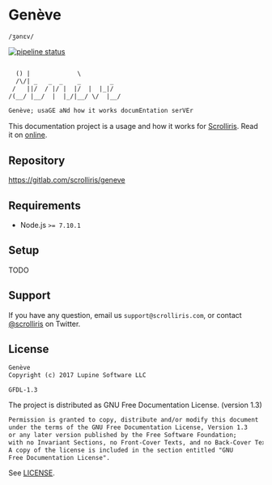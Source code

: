 # Genève

`/ʒənɛv/`

[![pipeline status][pipeline]][commit]


```txt

  () |             \
  /\/| _   _  _    _        _
 /   ||/  / |/ |  |/  |  |_|/
/(__/ |__/  |  |_/|__/ \/  |__/

Genève; usaGE aNd how it works documEntation serVEr
```

This documentation project is a usage and how it works for [Scrolliris](
https://about.scrolliris.com/). Read it on [online](
https://doc.scrolliris.com/).


## Repository

https://gitlab.com/scrolliris/geneve


## Requirements

* Node.js `>= 7.10.1`


## Setup

TODO


## Support

If you have any question, email us `support@scrolliris.com`, or
contact [@scrolliris](https://twitter.com/scrolliris) on Twitter.


## License

```txt
Genève
Copyright (c) 2017 Lupine Software LLC
```

`GFDL-1.3`

The project is distributed as GNU Free Documentation License. (version 1.3)

```txt
Permission is granted to copy, distribute and/or modify this document
under the terms of the GNU Free Documentation License, Version 1.3
or any later version published by the Free Software Foundation;
with no Invariant Sections, no Front-Cover Texts, and no Back-Cover Texts.
A copy of the license is included in the section entitled "GNU
Free Documentation License".
```

See [LICENSE](LICENSE).


[pipeline]: https://gitlab.com/scrolliris/geneve/badges/master/pipeline.svg
[commit]: https://gitlab.com/scrolliris/geneve/commits/master
